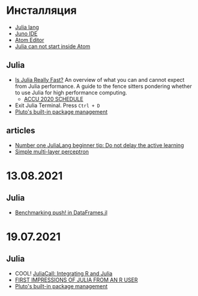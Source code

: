 

# Инсталляция
- [Julia lang](https://julialang.org/downloads/)
- [Juno IDE](http://docs.junolab.org/latest/man/installation/#Installation-Instructions)
- [Atom Editor](https://atom.io/)
- [Julia can not start inside Atom](https://discourse.julialang.org/t/julia-can-not-start-inside-atom/18923)

## Julia
- [Is Julia Really Fast?](https://medium.com/codex/is-julia-really-fast-12cd7caef96b) An overview of what you can and cannot expect from Julia performance. A guide to the fence sitters pondering whether to use Julia for high performance computing.
	- [ACCU 2020 SCHEDULE](https://accu.org/conf-previous/2021/schedule/)
- Exit Julia Terminal. Press `Ctrl + D`
- [Pluto's built-in package management](https://github.com/fonsp/Pluto.jl/wiki/%F0%9F%8E%81-Package-management)

## articles
- [Number one JuliaLang beginner tip: Do not delay the active learning](https://juliaifrank.com/active-learning-in-programming/)
- [Simple multi-layer perceptron](https://fluxml.ai/tutorials/2021/01/26/mlp.html)

# 13.08.2021
## Julia
- [Benchmarking push! in DataFrames.jl](https://bkamins.github.io/julialang/2021/06/25/push.html)

# 19.07.2021
## Julia
- COOL! [JuliaCall: Integrating R and Julia](https://hwborchers.github.io/)
- [FIRST IMPRESSIONS OF JULIA FROM AN R USER](https://mdneuzerling.com/post/first-impressions-of-julia-from-an-r-user/)
- [Pluto's built-in package management](https://github.com/fonsp/Pluto.jl/wiki/%F0%9F%8E%81-Package-management)


